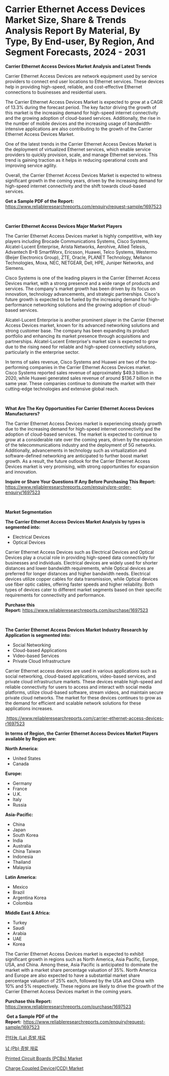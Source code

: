 <p><h1>Carrier Ethernet Access Devices Market Size, Share & Trends Analysis Report By Material, By Type, By End-user, By Region, And Segment Forecasts, 2024 - 2031</h1></p><p><strong>Carrier Ethernet Access Devices Market Analysis and Latest Trends</strong></p>
<p><p>Carrier Ethernet Access Devices are network equipment used by service providers to connect end user locations to Ethernet services. These devices help in providing high-speed, reliable, and cost-effective Ethernet connections to businesses and residential users.</p><p>The Carrier Ethernet Access Devices Market is expected to grow at a CAGR of 13.3% during the forecast period. The key factor driving the growth of this market is the increasing demand for high-speed internet connectivity and the growing adoption of cloud-based services. Additionally, the rise in the number of mobile devices and the increasing usage of bandwidth-intensive applications are also contributing to the growth of the Carrier Ethernet Access Devices Market.</p><p>One of the latest trends in the Carrier Ethernet Access Devices Market is the deployment of virtualized Ethernet services, which enable service providers to quickly provision, scale, and manage Ethernet services. This trend is gaining traction as it helps in reducing operational costs and improving service agility.</p><p>Overall, the Carrier Ethernet Access Devices Market is expected to witness significant growth in the coming years, driven by the increasing demand for high-speed internet connectivity and the shift towards cloud-based services.</p></p>
<p><strong>Get a Sample PDF of the Report:&nbsp;</strong> <a href="https://www.reliableresearchreports.com/enquiry/request-sample/1697523">https://www.reliableresearchreports.com/enquiry/request-sample/1697523</a></p>
<p>&nbsp;</p>
<p><strong>Carrier Ethernet Access Devices Major Market Players</strong></p>
<p><p>The Carrier Ethernet Access Devices market is highly competitive, with key players including Brocade Communications Systems, Cisco Systems, Alcatel-Lucent Enterprise, Arista Networks, Aerohive, Allied Telesis, Advantech B+B SmartWorx, Ericsson, Huawei, Telco Systems, Westermo (Beijer Electronics Group), ZTE, Oracle, PLANET Technology, Mellanox Technologies, Moxa, NEC, NETGEAR, Dell, HPE, Juniper Networks, and Siemens.</p><p>Cisco Systems is one of the leading players in the Carrier Ethernet Access Devices market, with a strong presence and a wide range of products and services. The company's market growth has been driven by its focus on innovation, technology advancements, and strategic partnerships. Cisco's future growth is expected to be fueled by the increasing demand for high-performance networking solutions and the growing adoption of cloud-based services.</p><p>Alcatel-Lucent Enterprise is another prominent player in the Carrier Ethernet Access Devices market, known for its advanced networking solutions and strong customer base. The company has been expanding its product portfolio and enhancing its market presence through acquisitions and partnerships. Alcatel-Lucent Enterprise's market size is expected to grow due to the rising need for reliable and high-speed connectivity solutions, particularly in the enterprise sector.</p><p>In terms of sales revenue, Cisco Systems and Huawei are two of the top-performing companies in the Carrier Ethernet Access Devices market. Cisco Systems reported sales revenue of approximately $49.3 billion in 2020, while Huawei generated sales revenue of around $136.7 billion in the same year. These companies continue to dominate the market with their cutting-edge technologies and extensive global reach.</p></p>
<p>&nbsp;</p>
<p><strong>What Are The Key Opportunities For Carrier Ethernet Access Devices Manufacturers?</strong></p>
<p><p>The Carrier Ethernet Access Devices market is experiencing steady growth due to the increasing demand for high-speed internet connectivity and the adoption of cloud-based services. The market is expected to continue to grow at a considerable rate over the coming years, driven by the expansion of the telecommunications industry and the deployment of 5G networks. Additionally, advancements in technology such as virtualization and software-defined networking are anticipated to further boost market growth. As a result, the future outlook for the Carrier Ethernet Access Devices market is very promising, with strong opportunities for expansion and innovation.</p></p>
<p><strong>Inquire or Share Your Questions If Any Before Purchasing This Report:</strong> <a href="https://www.reliableresearchreports.com/enquiry/pre-order-enquiry/1697523">https://www.reliableresearchreports.com/enquiry/pre-order-enquiry/1697523</a></p>
<p>&nbsp;</p>
<p><strong>Market Segmentation</strong></p>
<p><strong>The Carrier Ethernet Access Devices Market Analysis by types is segmented into:</strong></p>
<p><ul><li>Electrical Devices</li><li>Optical Devices</li></ul></p>
<p><p>Carrier Ethernet Access Devices such as Electrical Devices and Optical Devices play a crucial role in providing high-speed data connectivity for businesses and individuals. Electrical devices are widely used for shorter distances and lower bandwidth requirements, while Optical devices are preferred for longer distances and higher bandwidth needs. Electrical devices utilize copper cables for data transmission, while Optical devices use fiber optic cables, offering faster speeds and higher reliability. Both types of devices cater to different market segments based on their specific requirements for connectivity and performance.</p></p>
<p><strong>Purchase this Report:&nbsp;</strong><a href="https://www.reliableresearchreports.com/purchase/1697523">https://www.reliableresearchreports.com/purchase/1697523</a></p>
<p>&nbsp;</p>
<p><strong>The Carrier Ethernet Access Devices Market Industry Research by Application is segmented into:</strong></p>
<p><ul><li>Social Networking</li><li>Cloud-based Applications</li><li>Video-based Services</li><li>Private Cloud Infrastructure</li></ul></p>
<p><p>Carrier Ethernet access devices are used in various applications such as social networking, cloud-based applications, video-based services, and private cloud infrastructure markets. These devices enable high-speed and reliable connectivity for users to access and interact with social media platforms, utilize cloud-based software, stream videos, and maintain secure private cloud networks. The market for these devices continues to grow as the demand for efficient and scalable network solutions for these applications increases.</p></p>
<p><a href="https://www.reliableresearchreports.com/carrier-ethernet-access-devices-r1697523">&nbsp;https://www.reliableresearchreports.com/carrier-ethernet-access-devices-r1697523</a></p>
<p><strong>In terms of Region, the Carrier Ethernet Access Devices Market Players available by Region are:</strong></p>
<p>
    <p> <strong> North America: </strong>
        <ul>
            <li>United States</li>
            <li>Canada</li>
        </ul>
        </p> 
    <p> <strong> Europe: </strong>
        <ul>
            <li>Germany</li>
            <li>France</li>
            <li>U.K.</li>
            <li>Italy</li>
            <li>Russia</li>
        </ul>
        </p> 
    <p> <strong> Asia-Pacific: </strong>
        <ul>
            <li>China</li>
            <li>Japan</li>
            <li>South Korea</li>
            <li>India</li>
            <li>Australia</li>
            <li>China Taiwan</li>
            <li>Indonesia</li>
            <li>Thailand</li>
            <li>Malaysia</li>
        </ul>
        </p> 
    <p> <strong> Latin America: </strong>
        <ul>
            <li>Mexico</li>
            <li>Brazil</li>
            <li>Argentina Korea</li>
            <li>Colombia</li>
        </ul>
        </p> 
    <p> <strong> Middle East & Africa: </strong>
        <ul>
            <li>Turkey</li>
            <li>Saudi</li>
            <li>Arabia</li>
            <li>UAE</li>
            <li>Korea</li>
        </ul>
    </p>
    </p>
<p><p>The Carrier Ethernet Access Devices market is expected to exhibit significant growth in regions such as North America, Asia Pacific, Europe, USA, and China. Among these, Asia Pacific is anticipated to dominate the market with a market share percentage valuation of 35%. North America and Europe are also expected to have a substantial market share percentage valuation of 25% each, followed by the USA and China with 10% and 5% respectively. These regions are likely to drive the growth of the Carrier Ethernet Access Devices market in the coming years.</p></p>
<p><strong>Purchase this Report: </strong><a href="https://www.reliableresearchreports.com/purchase/1697523">https://www.reliableresearchreports.com/purchase/1697523</a></p>
<p>&nbsp;<strong>Get a Sample PDF of the Report:&nbsp;&nbsp;</strong><a href="https://www.reliableresearchreports.com/enquiry/request-sample/1697523">https://www.reliableresearchreports.com/enquiry/request-sample/1697523</a></p>
<p><strong></strong></p>
<p><p><a href="https://github.com/rrmadityapu/Market-Research-Report-List-1/blob/main/804967693794.md">란타늄 (La) 증발 재료</a></p><p><a href="https://github.com/njolsky1/Market-Research-Report-List-1/blob/main/895181493795.md">납 (Pb) 증발 재료</a></p><p><a href="https://issuu.com/reportprime-2/docs/printed-circuit-boards-pcbs-market-size-2030.pptx">Printed Circuit Boards (PCBs) Market</a></p><p><a href="https://issuu.com/reportprime-2/docs/charge-coupled-deviceccd-market-size-2030.pptx">Charge Coupled Device(CCD) Market</a></p></p>